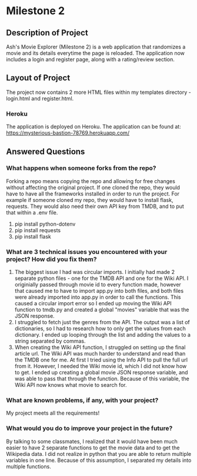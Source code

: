 # Milestone 2 

## Description of Project

Ash's Movie Explorer (Milestone 2) is a web application that randomizes a movie and its details everytime the page is reloaded. The application now includes a login and register page, along with a rating/review section. 

## Layout of Project

The project now contains 2 more HTML files within my templates directory - login.html and register.html. 


### Heroku
The application is deployed on Heroku. The application can be found at: https://mysterious-bastion-78769.herokuapp.com/

## Answered Questions

### What happens when someone forks from the repo?

Forking a repo means copying the repo and allowing for free changes without affecting the original project. If one cloned the repo, they would have to have all the frameworks installed in order to run the project. For example if someone cloned my repo, they would have to install flask, requests. They would also need their own API key from TMDB, and to put that within a .env file. 
1. pip install python-dotenv
2. pip install requests
3. pip install flask

### What are 3 technical issues you encountered with your project? How did you fix them?

1. The biggest issue I had was circular imports. I initially had made 2 separate python files - one for the TMDB API and one for the Wiki API. I originially passed through movie id to every function made, however that caused me to have to import app.py into both files, and both files were already imported into app.py in order to call the functions. This caused a circular import error so I ended up moving the Wiki API function to tmdb.py and created a global "movies" variable that was the JSON response. 
2. I struggled to fetch just the genres from the API. The output was a list of dictionaries, so I had to research how to only get the values from each dictionary. I ended up looping through the list and adding the values to a string separated by commas. 
3. When creating the Wiki API function, I struggled on setting up the final article url. The Wiki API was much harder to understand and read than the TMDB one for me. At first I tried using the Info API to pull the full url from it. However, I needed the Wiki movie id, which I did not know how to get. I ended up creating a global movie JSON response variable, and was able to pass that through the function. Because of this variable, the Wiki API now knows what movie to search for.  

### What are known problems, if any, with your project?

My project meets all the requirements!

### What would you do to improve your project in the future?

By talking to some classmates, I realized that it would have been much easier to have 2 separate functions to get the movie data and to get the Wikipedia data. I did not realize in python that you are able to return multiple variables in one line. Because of this assumption, I separated my details into multiple functions. 
